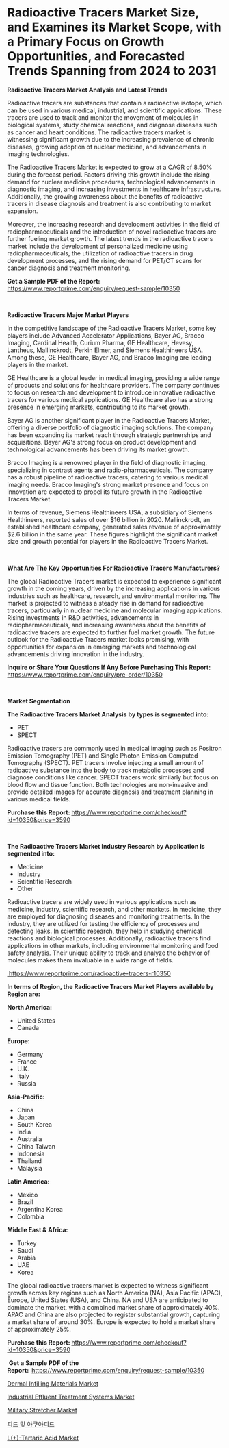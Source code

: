 <p><h1>Radioactive Tracers Market Size, and Examines its Market Scope, with a Primary Focus on Growth Opportunities, and Forecasted Trends Spanning from 2024 to 2031</h1></p><p><strong>Radioactive Tracers Market Analysis and Latest Trends</strong></p>
<p><p>Radioactive tracers are substances that contain a radioactive isotope, which can be used in various medical, industrial, and scientific applications. These tracers are used to track and monitor the movement of molecules in biological systems, study chemical reactions, and diagnose diseases such as cancer and heart conditions. The radioactive tracers market is witnessing significant growth due to the increasing prevalence of chronic diseases, growing adoption of nuclear medicine, and advancements in imaging technologies.</p><p>The Radioactive Tracers Market is expected to grow at a CAGR of 8.50% during the forecast period. Factors driving this growth include the rising demand for nuclear medicine procedures, technological advancements in diagnostic imaging, and increasing investments in healthcare infrastructure. Additionally, the growing awareness about the benefits of radioactive tracers in disease diagnosis and treatment is also contributing to market expansion.</p><p>Moreover, the increasing research and development activities in the field of radiopharmaceuticals and the introduction of novel radioactive tracers are further fueling market growth. The latest trends in the radioactive tracers market include the development of personalized medicine using radiopharmaceuticals, the utilization of radioactive tracers in drug development processes, and the rising demand for PET/CT scans for cancer diagnosis and treatment monitoring.</p></p>
<p><strong>Get a Sample PDF of the Report:&nbsp;</strong> <a href="https://www.reportprime.com/enquiry/request-sample/10350">https://www.reportprime.com/enquiry/request-sample/10350</a></p>
<p>&nbsp;</p>
<p><strong>Radioactive Tracers Major Market Players</strong></p>
<p><p>In the competitive landscape of the Radioactive Tracers Market, some key players include Advanced Accelerator Applications, Bayer AG, Bracco Imaging, Cardinal Health, Curium Pharma, GE Healthcare, Hevesy, Lantheus, Mallinckrodt, Perkin Elmer, and Siemens Healthineers USA. Among these, GE Healthcare, Bayer AG, and Bracco Imaging are leading players in the market.</p><p>GE Healthcare is a global leader in medical imaging, providing a wide range of products and solutions for healthcare providers. The company continues to focus on research and development to introduce innovative radioactive tracers for various medical applications. GE Healthcare also has a strong presence in emerging markets, contributing to its market growth.</p><p>Bayer AG is another significant player in the Radioactive Tracers Market, offering a diverse portfolio of diagnostic imaging solutions. The company has been expanding its market reach through strategic partnerships and acquisitions. Bayer AG's strong focus on product development and technological advancements has been driving its market growth.</p><p>Bracco Imaging is a renowned player in the field of diagnostic imaging, specializing in contrast agents and radio-pharmaceuticals. The company has a robust pipeline of radioactive tracers, catering to various medical imaging needs. Bracco Imaging's strong market presence and focus on innovation are expected to propel its future growth in the Radioactive Tracers Market.</p><p>In terms of revenue, Siemens Healthineers USA, a subsidiary of Siemens Healthineers, reported sales of over $16 billion in 2020. Mallinckrodt, an established healthcare company, generated sales revenue of approximately $2.6 billion in the same year. These figures highlight the significant market size and growth potential for players in the Radioactive Tracers Market.</p></p>
<p>&nbsp;</p>
<p><strong>What Are The Key Opportunities For Radioactive Tracers Manufacturers?</strong></p>
<p><p>The global Radioactive Tracers market is expected to experience significant growth in the coming years, driven by the increasing applications in various industries such as healthcare, research, and environmental monitoring. The market is projected to witness a steady rise in demand for radioactive tracers, particularly in nuclear medicine and molecular imaging applications. Rising investments in R&D activities, advancements in radiopharmaceuticals, and increasing awareness about the benefits of radioactive tracers are expected to further fuel market growth. The future outlook for the Radioactive Tracers market looks promising, with opportunities for expansion in emerging markets and technological advancements driving innovation in the industry.</p></p>
<p><strong>Inquire or Share Your Questions If Any Before Purchasing This Report:</strong> <a href="https://www.reportprime.com/enquiry/pre-order/10350">https://www.reportprime.com/enquiry/pre-order/10350</a></p>
<p>&nbsp;</p>
<p><strong>Market Segmentation</strong></p>
<p><strong>The Radioactive Tracers Market Analysis by types is segmented into:</strong></p>
<p><ul><li>PET</li><li>SPECT</li></ul></p>
<p><p>Radioactive tracers are commonly used in medical imaging such as Positron Emission Tomography (PET) and Single Photon Emission Computed Tomography (SPECT). PET tracers involve injecting a small amount of radioactive substance into the body to track metabolic processes and diagnose conditions like cancer. SPECT tracers work similarly but focus on blood flow and tissue function. Both technologies are non-invasive and provide detailed images for accurate diagnosis and treatment planning in various medical fields.</p></p>
<p><strong>Purchase this Report:&nbsp;</strong><a href="https://www.reportprime.com/checkout?id=10350&price=3590">https://www.reportprime.com/checkout?id=10350&price=3590</a></p>
<p>&nbsp;</p>
<p><strong>The Radioactive Tracers Market Industry Research by Application is segmented into:</strong></p>
<p><ul><li>Medicine</li><li>Industry</li><li>Scientific Research</li><li>Other</li></ul></p>
<p><p>Radioactive tracers are widely used in various applications such as medicine, industry, scientific research, and other markets. In medicine, they are employed for diagnosing diseases and monitoring treatments. In the industry, they are utilized for testing the efficiency of processes and detecting leaks. In scientific research, they help in studying chemical reactions and biological processes. Additionally, radioactive tracers find applications in other markets, including environmental monitoring and food safety analysis. Their unique ability to track and analyze the behavior of molecules makes them invaluable in a wide range of fields.</p></p>
<p><a href="https://www.reportprime.com/radioactive-tracers-r10350">&nbsp;https://www.reportprime.com/radioactive-tracers-r10350</a></p>
<p><strong>In terms of Region, the Radioactive Tracers Market Players available by Region are:</strong></p>
<p>
    <p> <strong> North America: </strong>
        <ul>
            <li>United States</li>
            <li>Canada</li>
        </ul>
        </p> 
    <p> <strong> Europe: </strong>
        <ul>
            <li>Germany</li>
            <li>France</li>
            <li>U.K.</li>
            <li>Italy</li>
            <li>Russia</li>
        </ul>
        </p> 
    <p> <strong> Asia-Pacific: </strong>
        <ul>
            <li>China</li>
            <li>Japan</li>
            <li>South Korea</li>
            <li>India</li>
            <li>Australia</li>
            <li>China Taiwan</li>
            <li>Indonesia</li>
            <li>Thailand</li>
            <li>Malaysia</li>
        </ul>
        </p> 
    <p> <strong> Latin America: </strong>
        <ul>
            <li>Mexico</li>
            <li>Brazil</li>
            <li>Argentina Korea</li>
            <li>Colombia</li>
        </ul>
        </p> 
    <p> <strong> Middle East & Africa: </strong>
        <ul>
            <li>Turkey</li>
            <li>Saudi</li>
            <li>Arabia</li>
            <li>UAE</li>
            <li>Korea</li>
        </ul>
    </p>
    </p>
<p><p>The global radioactive tracers market is expected to witness significant growth across key regions such as North America (NA), Asia Pacific (APAC), Europe, United States (USA), and China. NA and USA are anticipated to dominate the market, with a combined market share of approximately 40%. APAC and China are also projected to register substantial growth, capturing a market share of around 30%. Europe is expected to hold a market share of approximately 25%.</p></p>
<p><strong>Purchase this Report: </strong><a href="https://www.reportprime.com/checkout?id=10350&price=3590">https://www.reportprime.com/checkout?id=10350&price=3590</a></p>
<p>&nbsp;<strong>Get a Sample PDF of the Report:&nbsp;&nbsp;</strong><a href="https://www.reportprime.com/enquiry/request-sample/10350">https://www.reportprime.com/enquiry/request-sample/10350</a></p>
<p><strong></strong></p>
<p><p><a href="https://github.com/biheemgalvinlouises6hokrh3h/Market-Research-Report-List-3/blob/main/dermal-infilling-materials-market.md">Dermal Infilling Materials Market</a></p><p><a href="https://www.linkedin.com/pulse/global-industrial-effluent-treatment-systems-industry-types-applications-ylssc?trackingId=5jbPjrk5gQUSGKxVlqcbRw%3D%3D">Industrial Effluent Treatment Systems Market</a></p><p><a href="https://github.com/guneycigdem35/Market-Research-Report-List-4/blob/main/military-stretcher-market.md">Military Stretcher Market</a></p><p><a href="https://github.com/berlianaparadilla48/Market-Research-Report-List-1/blob/main/6088842122081.md">피드 및 아쿠아피드</a></p><p><a href="https://www.linkedin.com/pulse/evaluating-global-l-tartaric-acid-market-trends-growth-opportunities-yv0xc?trackingId=vcjWR9OLNs7eLteUTEgtSQ%3D%3D">L(+)-Tartaric Acid Market</a></p></p>